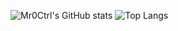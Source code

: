 ![Mr0Ctrl's GitHub stats](https://github-readme-stats.vercel.app/api?username=mr0ctrl&show_icons=true&theme=dark)
![Top Langs](https://github-readme-stats.vercel.app/api/top-langs/?username=mr0ctrl&layout=donut&theme=dark&langs_count=6)
<!--
**Mr0Ctrl/Mr0Ctrl** is a ✨ _special_ ✨ repository because its `README.md` (this file) appears on your GitHub profile.

Here are some ideas to get you started:

- 🔭 I’m currently working on ...
- 🌱 I’m currently learning ...
- 👯 I’m looking to collaborate on ...
- 🤔 I’m looking for help with ...
- 💬 Ask me about ...
- 📫 How to reach me: ...
- 😄 Pronouns: ...
- ⚡ Fun fact: ...
-->

